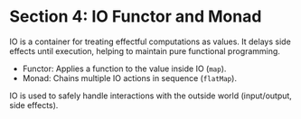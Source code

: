 # Section 4: IO Functor and Monad

IO is a container for treating effectful computations as values. It delays side effects until execution, helping to maintain pure functional programming.

- Functor: Applies a function to the value inside IO (`map`).
- Monad: Chains multiple IO actions in sequence (`flatMap`).

IO is used to safely handle interactions with the outside world (input/output, side effects).
